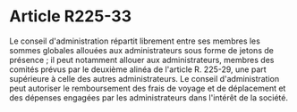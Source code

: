 # Article R225-33

Le conseil d'administration répartit librement entre ses membres les sommes globales allouées aux administrateurs sous forme de jetons de présence ; il peut notamment allouer aux administrateurs, membres des comités prévus par le deuxième alinéa de l'article R. 225-29, une part supérieure à celle des autres administrateurs.   Le conseil d'administration peut autoriser le remboursement des frais de voyage et de déplacement et des dépenses engagées par les administrateurs dans l'intérêt de la société.